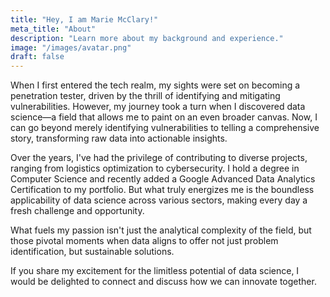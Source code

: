 ```yaml
---
title: "Hey, I am Marie McClary!"
meta_title: "About"
description: "Learn more about my background and experience."
image: "/images/avatar.png"
draft: false
---
```


When I first entered the tech realm, my sights were set on becoming a penetration tester, driven by the thrill of identifying and mitigating vulnerabilities. However, my journey took a turn when I discovered data science—a field that allows me to paint on an even broader canvas. Now, I can go beyond merely identifying vulnerabilities to telling a comprehensive story, transforming raw data into actionable insights.

Over the years, I've had the privilege of contributing to diverse projects, ranging from logistics optimization to cybersecurity. I hold a degree in Computer Science and recently added a Google Advanced Data Analytics Certification to my portfolio. But what truly energizes me is the boundless applicability of data science across various sectors, making every day a fresh challenge and opportunity.

What fuels my passion isn't just the analytical complexity of the field, but those pivotal moments when data aligns to offer not just problem identification, but sustainable solutions.

If you share my excitement for the limitless potential of data science, I would be delighted to connect and discuss how we can innovate together.



